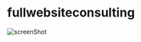 # fullwebsiteconsulting


![screenShot](https://user-images.githubusercontent.com/116838029/209468462-05b63274-77d4-4437-80ae-0efc893b7bb2.png)
